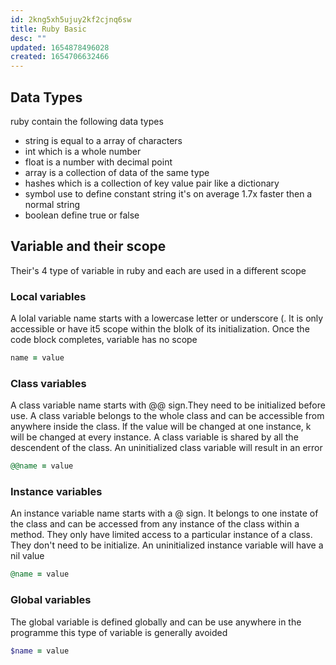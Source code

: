 ```yaml
---
id: 2kng5xh5ujuy2kf2cjnq6sw
title: Ruby Basic
desc: ""
updated: 1654878496028
created: 1654706632466
---
```


## Data Types

ruby contain the following data types

- string is equal to a array of characters
- int which is a whole number
- float is a number with decimal point
- array is a collection of data of the same type
- hashes which is a collection of key value pair like a dictionary
- symbol use to define constant string it's on average 1.7x faster then a normal string
- boolean define true or false

## Variable and their scope

Their's 4 type of variable in ruby and each are used in a different scope

### Local variables

A loIal variable name starts with a
lowercase letter or underscore (. lt is
only accessible or have it5 scope
within the bloIk of its initialization.
Once the code block completes,
variable has no scope
<br>

```Ruby
name = value
```

### Class variables

A class variable name starts with @@
sign.They need to be initialized before
use. A class variable belongs to the
whole class and can be accessible from
anywhere inside the class. lf the value
will be changed at one instance, k will
be changed at every instance.
A class variable is shared by all the
descendent of the class. An uninitialized
class variable will result in an error
<br>

```Ruby
@@name = value
```

### Instance variables

An instance variable name starts with a
@ sign. lt belongs to one instate of the
class and can be accessed from any
instance of the class within a method.
They only have limited access to a
particular instance of a class.
They don't need to be initialize. An
uninitialized instance variable will have
a nil value
<br>

```Ruby
@name = value
```

### Global variables

The global variable is defined globally and can be use anywhere in the programme this type of variable is generally avoided
<br>

```Ruby
$name = value
```
